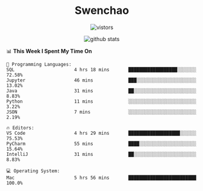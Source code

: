 <h1 align="center">Swenchao</h3>

<p align="center">
  <img src="https://visitor-badge.glitch.me/badge?page_id=Swenchao" alt="vistors" />
</p>

<p align="center">
  <img src="https://github-readme-stats.vercel.app/api?username=Swenchao&count_private=true&show_icons=true&theme=vue-dark&hide_title=true" alt="github stats" />
</p>

<!--START_SECTION:waka-->
📊 **This Week I Spent My Time On** 

```text
💬 Programming Languages: 
SQL                      4 hrs 18 mins       ██████████████████░░░░░░░   72.58% 
Jupyter                  46 mins             ███░░░░░░░░░░░░░░░░░░░░░░   13.02% 
Java                     31 mins             ██░░░░░░░░░░░░░░░░░░░░░░░   8.83% 
Python                   11 mins             ░░░░░░░░░░░░░░░░░░░░░░░░░   3.22% 
JSON                     7 mins              ░░░░░░░░░░░░░░░░░░░░░░░░░   2.19%

🔥 Editors: 
VS Code                  4 hrs 29 mins       ███████████████████░░░░░░   75.53% 
PyCharm                  55 mins             ████░░░░░░░░░░░░░░░░░░░░░   15.64% 
IntelliJ                 31 mins             ██░░░░░░░░░░░░░░░░░░░░░░░   8.83%

💻 Operating System: 
Mac                      5 hrs 56 mins       █████████████████████████   100.0%

```


<!--END_SECTION:waka-->
